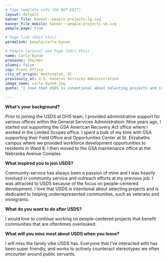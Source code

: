 ```yaml
---
# Page template info (DO NOT EDIT)
layout: default
banner_file: banner--people-projects-lg.svg
banner_file_mobile: banner--people-projects-sm.svg
people_page: true

# Page link (Edit this)
permalink: people/carla-bynum

# People Carousel and Page (Edit this)
name: Carla Bynum
pronouns: She/Her
alumni: false
cop: Front Office
city_of_origin: Washington, DC
previously_at: U.S. General Services Administration
image_name: carla-bynum.jpg
quote: "I love that USDS is intentional about selecting projects and is dedicated to helping underrepresented communities, such as veterans and immigrants."

---
```


**What’s your background?**

Prior to joining the USDS at DHS team, I provided administrative support for various offices within the General Services Administration. Nine years ago, I started out supporting the GSA American Recovery Act office where I worked in the Limited Scopes office. I spent a bulk of my time with GSA supporting their Field Office and Opportunities Center at St. Elizabeths campus where we provided workforce development opportunities to residents in Ward 8. I then moved to the GSA maintenance office at the Nebraska Avenue Complex.

**What inspired you to join USDS?**

Community-service has always been a passion of mine and I was heavily involved in community service and outreach efforts at my previous job. I was attracted to USDS because of the focus on people-centered development. I love that USDS is intentional about selecting projects and is dedicated to helping underrepresented communities, such as veterans and immigrants.

**What do you want to do after USDS?**

I would love to continue working on people-centered projects that benefit communities that are oftentimes overlooked.

**What will you miss most about USDS when you leave?**

I will miss the family vibe USDS has. Everyone that I’ve interacted with has been super friendly, and works to actively counteract stereotypes we often encounter around public servants.
